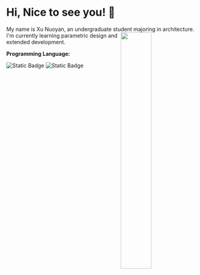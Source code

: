 <h1>Hi, Nice to see you! 👋</h1>


My name is Xu Nuoyan, an undergraduate student majoring in architecture.
<picture>
    <source media="(prefers-color-scheme: dark)" srcset="https://github-readme-stats.vercel.app/api?username=wunuoo&show_icons=true&theme=noctis_minimus&hide=issues">
    <img align="right" width="40%" src="https://github-readme-stats.vercel.app/api?username=wunuoo&show_icons=true&theme=graywhite&hide=issues">
</picture>
</br>
I'm currently learning parametric design and extended development.
</br>

<p><b>Programming Language:</b></p>

![Static Badge](https://img.shields.io/badge/C%23-984993)
![Static Badge](https://img.shields.io/badge/Python%203-3d79aa)




<!--
<picture>
    <source media="(prefers-color-scheme: dark)" srcset="https://github-readme-stats.vercel.app/api/top-langs/?username=wunuoo&hide=Mathematica&theme=noctis_minimus">
    <img align="right" width="45%" src="https://github-readme-stats.vercel.app/api/top-langs/?username=wunuoo&hide=Mathematica&theme=graywhite">
</picture>
-->





<!--
**wunuoo/wunuoo** is a ✨ _special_ ✨ repository because its `README.md` (this file) appears on your GitHub profile.

Here are some ideas to get you started:

- 🔭 I’m currently working on ...
- 🌱 I’m currently learning ...
- 👯 I’m looking to collaborate on ...
- 🤔 I’m looking for help with ...
- 💬 Ask me about ...
- 📫 How to reach me: ...
- 😄 Pronouns: ...
- ⚡ Fun fact: ...
-->
